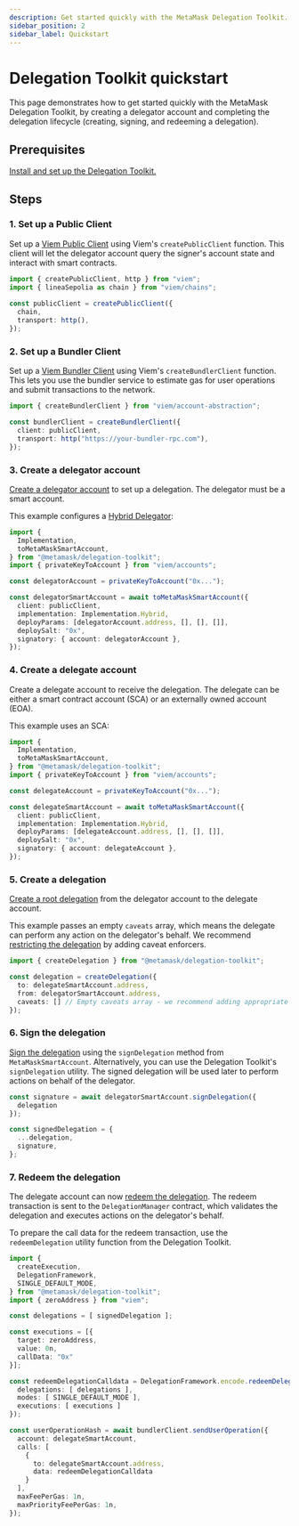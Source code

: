 ```yaml
---
description: Get started quickly with the MetaMask Delegation Toolkit.
sidebar_position: 2
sidebar_label: Quickstart
---
```


# Delegation Toolkit quickstart

This page demonstrates how to get started quickly with the MetaMask Delegation Toolkit,
by creating a delegator account and completing the delegation lifecycle (creating, signing, and redeeming a delegation).

## Prerequisites

[Install and set up the Delegation Toolkit.](install.md)

## Steps

### 1. Set up a Public Client

Set up a [Viem Public Client](https://viem.sh/docs/clients/public) using Viem's `createPublicClient` function.
This client will let the delegator account query the signer's account state and interact with smart contracts.

```typescript
import { createPublicClient, http } from "viem";
import { lineaSepolia as chain } from "viem/chains";
 
const publicClient = createPublicClient({
  chain,
  transport: http(),
});
```

### 2. Set up a Bundler Client

Set up a [Viem Bundler Client](https://viem.sh/account-abstraction/clients/bundler) using Viem's `createBundlerClient` function.
This lets you use the bundler service to estimate gas for user operations and submit transactions to the network.

```typescript
import { createBundlerClient } from "viem/account-abstraction";

const bundlerClient = createBundlerClient({
  client: publicClient,
  transport: http("https://your-bundler-rpc.com"),
});
```

### 3. Create a delegator account

[Create a delegator account](../how-to/create-delegator-account.md) to set up a delegation.
The delegator must be a smart account.

This example configures a [Hybrid Delegator](../how-to/configure-delegator-accounts-signers.md#configure-a-hybrid-delegator):

```typescript
import {
  Implementation,
  toMetaMaskSmartAccount,
} from "@metamask/delegation-toolkit";
import { privateKeyToAccount } from "viem/accounts";

const delegatorAccount = privateKeyToAccount("0x...");

const delegatorSmartAccount = await toMetaMaskSmartAccount({
  client: publicClient,
  implementation: Implementation.Hybrid,
  deployParams: [delegatorAccount.address, [], [], []],
  deploySalt: "0x",
  signatory: { account: delegatorAccount },
});
```

### 4. Create a delegate account

Create a delegate account to receive the delegation.
The delegate can be either a smart contract account (SCA) or an externally owned account (EOA).

This example uses an SCA:

```typescript
import {
  Implementation,
  toMetaMaskSmartAccount,
} from "@metamask/delegation-toolkit";
import { privateKeyToAccount } from "viem/accounts";

const delegateAccount = privateKeyToAccount("0x...");

const delegateSmartAccount = await toMetaMaskSmartAccount({
  client: publicClient,
  implementation: Implementation.Hybrid,
  deployParams: [delegateAccount.address, [], [], []],
  deploySalt: "0x",
  signatory: { account: delegateAccount },
});
```

### 5. Create a delegation

[Create a root delegation](../how-to/create-delegation/index.md#create-a-root-delegation) from the
delegator account to the delegate account.

This example passes an empty `caveats` array, which means the delegate can perform any action on the delegator's behalf.
We recommend [restricting the delegation](../how-to/create-delegation/restrict-delegation.md) by adding caveat enforcers.

```typescript
import { createDelegation } from "@metamask/delegation-toolkit";

const delegation = createDelegation({
  to: delegateSmartAccount.address,
  from: delegatorSmartAccount.address,
  caveats: [] // Empty caveats array - we recommend adding appropriate restrictions.
});
```

### 6. Sign the delegation

[Sign the delegation](../how-to/create-delegation/index.md#sign-a-delegation) using the `signDelegation` method from `MetaMaskSmartAccount`.
Alternatively, you can use the Delegation Toolkit's `signDelegation` utility.
The signed delegation will be used later to perform actions on behalf of the delegator.

```typescript
const signature = await delegatorSmartAccount.signDelegation({
  delegation
});

const signedDelegation = {
  ...delegation,
  signature,
};
```

### 7. Redeem the delegation

The delegate account can now [redeem the delegation](../how-to/redeem-delegation.md).
The redeem transaction is sent to the `DelegationManager` contract, which validates the delegation and
executes actions on the delegator's behalf.

To prepare the call data for the redeem transaction, use the `redeemDelegation` utility function from the Delegation Toolkit.

```typescript
import {
  createExecution,
  DelegationFramework,
  SINGLE_DEFAULT_MODE,
} from "@metamask/delegation-toolkit";
import { zeroAddress } from "viem";

const delegations = [ signedDelegation ];

const executions = [{
  target: zeroAddress,  
  value: 0n, 
  callData: "0x"
}];

const redeemDelegationCalldata = DelegationFramework.encode.redeemDelegations({
  delegations: [ delegations ],
  modes: [ SINGLE_DEFAULT_MODE ],
  executions: [ executions ]
});

const userOperationHash = await bundlerClient.sendUserOperation({
  account: delegateSmartAccount,
  calls: [
    {
      to: delegateSmartAccount.address,
      data: redeemDelegationCalldata
    }
  ],
  maxFeePerGas: 1n,
  maxPriorityFeePerGas: 1n,
});
```
